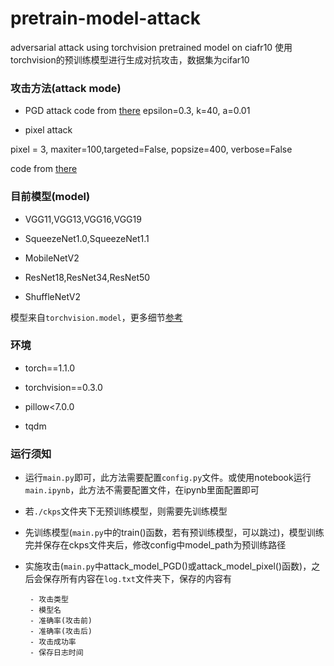 # pretrain-model-attack
 adversarial attack using torchvision pretrained model on ciafr10
使用torchvision的预训练模型进行生成对抗攻击，数据集为cifar10

### 攻击方法(attack mode)

- PGD attack
code from [there](https://github.com/wanglouis49/pytorch-adversarial_box)
epsilon=0.3, k=40, a=0.01

- pixel attack

pixel = 3, maxiter=100,targeted=False, popsize=400, verbose=False

code from [there](https://github.com/DebangLi/one-pixel-attack-pytorch)

### 目前模型(model)

- VGG11,VGG13,VGG16,VGG19

- SqueezeNet1.0,SqueezeNet1.1

- MobileNetV2

- ResNet18,ResNet34,ResNet50

- ShuffleNetV2

模型来自`torchvision.model`，更多细节[参考](https://pytorch.org/docs/stable/torchvision/models.html)

### 环境

- torch==1.1.0

- torchvision==0.3.0

- pillow<7.0.0

- tqdm

### 运行须知

- 运行`main.py`即可，此方法需要配置`config.py`文件。或使用notebook运行`main.ipynb`，此方法不需要配置文件，在ipynb里面配置即可

- 若`./ckps`文件夹下无预训练模型，则需要先训练模型

- 先训练模型(`main.py`中的train()函数，若有预训练模型，可以跳过)，模型训练完并保存在ckps文件夹后，修改config中model_path为预训练路径

- 实施攻击(`main.py`中attack_model_PGD()或attack_model_pixel()函数)，之后会保存所有内容在`log.txt`文件夹下，保存的内容有
       
       - 攻击类型
       - 模型名
       - 准确率(攻击前)
       - 准确率(攻击后)
       - 攻击成功率
       - 保存日志时间
